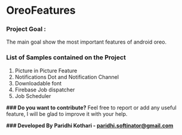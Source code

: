 # OreoFeatures
### **Project Goal :**
The main goal show the most important features of android oreo.

### **List of Samples contained on the Project**
1) Picture in Picture Feature
2) Notifications Dot and Notification Channel
3) Downloadable font
4) Firebase Job dispatcher
5) Job Scheduler

**### Do you want to contribute?**
Feel free to report or add any useful feature, I will be glad to improve it with your help.

**### Developed By**
**Paridhi Kothari - paridhi.softinator@gmail.com**
